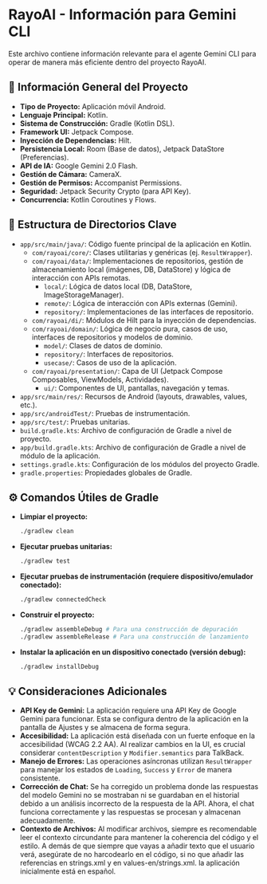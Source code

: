 # RayoAI - Información para Gemini CLI

Este archivo contiene información relevante para el agente Gemini CLI para operar de manera más eficiente dentro del proyecto RayoAI.

## 🚀 Información General del Proyecto

*   **Tipo de Proyecto:** Aplicación móvil Android.
*   **Lenguaje Principal:** Kotlin.
*   **Sistema de Construcción:** Gradle (Kotlin DSL).
*   **Framework UI:** Jetpack Compose.
*   **Inyección de Dependencias:** Hilt.
*   **Persistencia Local:** Room (Base de datos), Jetpack DataStore (Preferencias).
*   **API de IA:** Google Gemini 2.0 Flash.
*   **Gestión de Cámara:** CameraX.
*   **Gestión de Permisos:** Accompanist Permissions.
*   **Seguridad:** Jetpack Security Crypto (para API Key).
*   **Concurrencia:** Kotlin Coroutines y Flows.

## 📂 Estructura de Directorios Clave

*   `app/src/main/java/`: Código fuente principal de la aplicación en Kotlin.
    *   `com/rayoai/core/`: Clases utilitarias y genéricas (ej. `ResultWrapper`).
    *   `com/rayoai/data/`: Implementaciones de repositorios, gestión de almacenamiento local (imágenes, DB, DataStore) y lógica de interacción con APIs remotas.
        *   `local/`: Lógica de datos local (DB, DataStore, ImageStorageManager).
        *   `remote/`: Lógica de interacción con APIs externas (Gemini).
        *   `repository/`: Implementaciones de las interfaces de repositorio.
    *   `com/rayoai/di/`: Módulos de Hilt para la inyección de dependencias.
    *   `com/rayoai/domain/`: Lógica de negocio pura, casos de uso, interfaces de repositorios y modelos de dominio.
        *   `model/`: Clases de datos de dominio.
        *   `repository/`: Interfaces de repositorios.
        *   `usecase/`: Casos de uso de la aplicación.
    *   `com/rayoai/presentation/`: Capa de UI (Jetpack Compose Composables, ViewModels, Actividades).
        *   `ui/`: Componentes de UI, pantallas, navegación y temas.
*   `app/src/main/res/`: Recursos de Android (layouts, drawables, values, etc.).
*   `app/src/androidTest/`: Pruebas de instrumentación.
*   `app/src/test/`: Pruebas unitarias.
*   `build.gradle.kts`: Archivo de configuración de Gradle a nivel de proyecto.
*   `app/build.gradle.kts`: Archivo de configuración de Gradle a nivel de módulo de la aplicación.
*   `settings.gradle.kts`: Configuración de los módulos del proyecto Gradle.
*   `gradle.properties`: Propiedades globales de Gradle.

## ⚙️ Comandos Útiles de Gradle

*   **Limpiar el proyecto:**
    ```bash
    ./gradlew clean
    ```
*   **Ejecutar pruebas unitarias:**
    ```bash
    ./gradlew test
    ```
*   **Ejecutar pruebas de instrumentación (requiere dispositivo/emulador conectado):**
    ```bash
    ./gradlew connectedCheck
    ```
*   **Construir el proyecto:**
    ```bash
    ./gradlew assembleDebug # Para una construcción de depuración
    ./gradlew assembleRelease # Para una construcción de lanzamiento
    ```
*   **Instalar la aplicación en un dispositivo conectado (versión debug):**
    ```bash
    ./gradlew installDebug
    ```

## 💡 Consideraciones Adicionales

*   **API Key de Gemini:** La aplicación requiere una API Key de Google Gemini para funcionar. Esta se configura dentro de la aplicación en la pantalla de Ajustes y se almacena de forma segura.
*   **Accesibilidad:** La aplicación está diseñada con un fuerte enfoque en la accesibilidad (WCAG 2.2 AA). Al realizar cambios en la UI, es crucial considerar `contentDescription` y `Modifier.semantics` para TalkBack.
*   **Manejo de Errores:** Las operaciones asíncronas utilizan `ResultWrapper` para manejar los estados de `Loading`, `Success` y `Error` de manera consistente.
*   **Corrección de Chat:** Se ha corregido un problema donde las respuestas del modelo Gemini no se mostraban ni se guardaban en el historial debido a un análisis incorrecto de la respuesta de la API. Ahora, el chat funciona correctamente y las respuestas se procesan y almacenan adecuadamente.
*   **Contexto de Archivos:** Al modificar archivos, siempre es recomendable leer el contexto circundante para mantener la coherencia del código y el estilo.
A demás de que siempre que vayas a añadir texto que el usuario verá, asegúrate de no harcodearlo en el código, si no que añadir las referencias en strings.xml y en values-en/strings.xml.
la aplicación inicialmente está en español.
